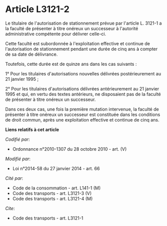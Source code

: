 # Article L3121-2

Le titulaire de l'autorisation de stationnement prévue par l'article L. 3121-1 a la faculté de présenter à titre onéreux un
successeur à l'autorité administrative  compétente pour délivrer celle-ci. 

Cette faculté est subordonnée à l'exploitation effective et continue de l'autorisation de stationnement pendant une durée de
cinq ans à compter de sa date de délivrance. 

Toutefois, cette durée est de quinze ans dans les cas suivants : 

1° Pour les titulaires d'autorisations nouvelles délivrées postérieurement au 21 janvier 1995 ; 

2° Pour les titulaires d'autorisations délivrées antérieurement au 21 janvier 1995 et qui, en vertu des textes antérieurs, ne
disposaient pas de la faculté de présenter à titre onéreux un successeur. 

Dans ces deux cas, une fois la première mutation intervenue, la faculté de présenter à titre onéreux un successeur est
constituée dans les conditions de droit commun, après une exploitation effective et continue de cinq ans.

**Liens relatifs à cet article**

_Codifié par_:

  - Ordonnance n°2010-1307 du 28 octobre 2010 - art. (V)

_Modifié par_:

  - Loi n°2014-58 du 27 janvier 2014 - art. 66

_Cité par_:

  - Code de la consommation - art. L141-1 (M)
  - Code des transports - art. L3121-3 (V)
  - Code des transports - art. L3121-4 (M)

_Cite_:

  - Code des transports - art. L3121-1
